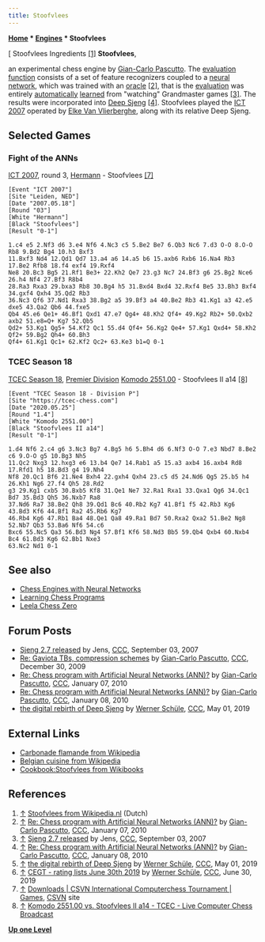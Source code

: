 ```yaml
---
title: Stoofvlees
---
```

**[Home](Home "Home") \* [Engines](Engines "Engines") \* Stoofvlees**



[ Stoofvlees Ingredients <a id="cite-note-1" href="#cite-ref-1">[1]</a>
**Stoofvlees**,  

an experimental chess engine by [Gian-Carlo Pascutto](Gian-Carlo_Pascutto "Gian-Carlo Pascutto"). The [evaluation function](Evaluation_Function "Evaluation Function") consists of a set of feature recognizers coupled to a [neural network](Neural_Networks "Neural Networks"), which was trained with an [oracle](Oracle "Oracle") <a id="cite-note-2" href="#cite-ref-2">[2]</a>, that is the [evaluation](Evaluation "Evaluation") was entirely [automatically](Automated_Tuning "Automated Tuning") [learned](Learning "Learning") from "watching" Grandmaster games <a id="cite-note-3" href="#cite-ref-3">[3]</a>. The results were incorporated into [Deep Sjeng](Deep_Sjeng "Deep Sjeng") <a id="cite-note-4" href="#cite-ref-4">[4]</a>. Stoofvlees played the [ICT 2007](ICT_2007 "ICT 2007") operated by [Elke Van Vlierberghe](Elke_Van_Vlierberghe "Elke Van Vlierberghe"), along with its relative Deep Sjeng. 



## Selected Games


### Fight of the ANNs


[ICT 2007](ICT_2007 "ICT 2007"), round 3, [Hermann](Hermann "Hermann") - Stoofvlees <a id="cite-note-7" href="#cite-ref-7">[7]</a>




```
[Event "ICT 2007"]
[Site "Leiden, NED"]
[Date "2007.05.18"]
[Round "03"]
[White "Hermann"]
[Black "Stoofvlees"]
[Result "0-1"]

1.c4 e5 2.Nf3 d6 3.e4 Nf6 4.Nc3 c5 5.Be2 Be7 6.Qb3 Nc6 7.d3 O-O 8.O-O Rb8 9.Bd2 Bg4 10.h3 Bxf3 
11.Bxf3 Nd4 12.Qd1 Qd7 13.a4 a6 14.a5 b6 15.axb6 Rxb6 16.Na4 Rb3 17.Be2 Rfb8 18.f4 exf4 19.Rxf4 
Ne8 20.Bc3 Bg5 21.Rf1 Be3+ 22.Kh2 Qe7 23.g3 Nc7 24.Bf3 g6 25.Bg2 Nce6 26.h4 Nf4 27.Bf3 R8b4 
28.Ra3 Rxa3 29.bxa3 Rb8 30.Bg4 h5 31.Bxd4 Bxd4 32.Rxf4 Be5 33.Bh3 Bxf4 34.gxf4 Qxh4 35.Qd2 Rb3 
36.Nc3 Qf6 37.Nd1 Rxa3 38.Bg2 a5 39.Bf3 a4 40.Be2 Rb3 41.Kg1 a3 42.e5 dxe5 43.Qa2 Qb6 44.fxe5 
Qb4 45.e6 Qe1+ 46.Bf1 Qxd1 47.e7 Qg4+ 48.Kh2 Qf4+ 49.Kg2 Rb2+ 50.Qxb2 axb2 51.e8=Q+ Kg7 52.Qb5 
Qd2+ 53.Kg1 Qg5+ 54.Kf2 Qc1 55.d4 Qf4+ 56.Kg2 Qe4+ 57.Kg1 Qxd4+ 58.Kh2 Qf2+ 59.Bg2 Qh4+ 60.Bh3 
Qf4+ 61.Kg1 Qc1+ 62.Kf2 Qc2+ 63.Ke3 b1=Q 0-1

```

### TCEC Season 18


[TCEC Season 18](TCEC_Season_18 "TCEC Season 18"), [Premier Division](TCEC_Season_18#Premier "TCEC Season 18") [Komodo 2551.00](Komodo "Komodo") - Stoofvlees II a14 <a id="cite-note-8" href="#cite-ref-8">[8]</a>




```
[Event "TCEC Season 18 - Division P"]
[Site "https://tcec-chess.com"]
[Date "2020.05.25"]
[Round "1.4"]
[White "Komodo 2551.00"]
[Black "Stoofvlees II a14"]
[Result "0-1"]

1.d4 Nf6 2.c4 g6 3.Nc3 Bg7 4.Bg5 h6 5.Bh4 d6 6.Nf3 O-O 7.e3 Nbd7 8.Be2 c6 9.O-O g5 10.Bg3 Nh5 
11.Qc2 Nxg3 12.hxg3 e6 13.b4 Qe7 14.Rab1 a5 15.a3 axb4 16.axb4 Rd8 17.Rfd1 h5 18.Bd3 g4 19.Nh4 
Nf8 20.Qc1 Bf6 21.Ne4 Bxh4 22.gxh4 Qxh4 23.c5 d5 24.Nd6 Qg5 25.b5 h4 26.Kh1 Ng6 27.f4 Qh5 28.Rd2 
g3 29.Kg1 cxb5 30.Bxb5 Kf8 31.Qe1 Ne7 32.Ra1 Rxa1 33.Qxa1 Qg6 34.Qc1 Bd7 35.Bd3 Qh5 36.Nxb7 Ra8 
37.Nd6 Ra7 38.Be2 Qh8 39.Qd1 Bc6 40.Rb2 Kg7 41.Bf1 f5 42.Rb3 Kg6 43.Bd3 Kf6 44.Bf1 Ra2 45.Rb6 Kg7 
46.Rb4 Kg6 47.Rb1 Ba4 48.Qe1 Qa8 49.Ra1 Bd7 50.Rxa2 Qxa2 51.Be2 Ng8 52.Nb7 Qb3 53.Ba6 Nf6 54.c6 
Bxc6 55.Nc5 Qa3 56.Bd3 Ng4 57.Bf1 Kf6 58.Nd3 Bb5 59.Qb4 Qxb4 60.Nxb4 Bc4 61.Bd3 Kg6 62.Bb1 Nxe3 
63.Nc2 Nd1 0-1

```

## See also


* [Chess Engines with Neural Networks](Neural_Networks#engines "Neural Networks")
* [Learning Chess Programs](Learning#Programs "Learning")
* [Leela Chess Zero](Leela_Chess_Zero "Leela Chess Zero")


## Forum Posts


* [Sjeng 2.7 released](http://www.talkchess.com/forum/viewtopic.php?t=16244) by Jens, [CCC](CCC "CCC"), September 03, 2007
* [Re: Gaviota TBs, compression schemes](http://www.talkchess.com/forum/viewtopic.php?topic_view=threads&p=313351&t=31354) by [Gian-Carlo Pascutto](Gian-Carlo_Pascutto "Gian-Carlo Pascutto"), [CCC](CCC "CCC"), December 30, 2009
* [Re: Chess program with Artificial Neural Networks (ANN)?](http://www.talkchess.com/forum/viewtopic.php?topic_view=threads&p=316511&t=31545) by [Gian-Carlo Pascutto](Gian-Carlo_Pascutto "Gian-Carlo Pascutto"), [CCC](CCC "CCC"), January 07, 2010
* [Re: Chess program with Artificial Neural Networks (ANN)?](http://www.talkchess.com/forum/viewtopic.php?topic_view=threads&p=316769&t=31545) by [Gian-Carlo Pascutto](Gian-Carlo_Pascutto "Gian-Carlo Pascutto"), [CCC](CCC "CCC"), January 08, 2010
* [the digital rebirth of Deep Sjeng](http://www.talkchess.com/forum3/viewtopic.php?f=6&t=70631) by [Werner Schüle](index.php?title=Werner_Sch%C3%BCle&action=edit&redlink=1 "Werner Schüle (page does not exist)"), [CCC](CCC "CCC"), May 01, 2019


## External Links


* [Carbonade flamande from Wikipedia](https://en.wikipedia.org/wiki/Carbonade_flamande)
* [Belgian cuisine from Wikipedia](https://en.wikipedia.org/wiki/Belgian_cuisine)
* [Cookbook:Stoofvlees from Wikibooks](https://en.wikibooks.org/wiki/Cookbook:Stoofvlees)


## References


1. <a id="cite-ref-1" href="#cite-note-1">↑</a> [Stoofvlees from Wikipedia.nl](https://nl.wikipedia.org/wiki/Stoofvlees) (Dutch)
2. <a id="cite-ref-2" href="#cite-note-2">↑</a> [Re: Chess program with Artificial Neural Networks (ANN)?](http://www.talkchess.com/forum/viewtopic.php?topic_view=threads&p=316511&t=31545) by [Gian-Carlo Pascutto](Gian-Carlo_Pascutto "Gian-Carlo Pascutto"), [CCC](CCC "CCC"), January 07, 2010
3. <a id="cite-ref-3" href="#cite-note-3">↑</a> [Sjeng 2.7 released](http://www.talkchess.com/forum/viewtopic.php?t=16244) by Jens, [CCC](CCC "CCC"), September 03, 2007
4. <a id="cite-ref-4" href="#cite-note-4">↑</a> [Re: Chess program with Artificial Neural Networks (ANN)?](http://www.talkchess.com/forum/viewtopic.php?topic_view=threads&p=316769&t=31545) by [Gian-Carlo Pascutto](Gian-Carlo_Pascutto "Gian-Carlo Pascutto"), [CCC](CCC "CCC"), January 08, 2010
5. <a id="cite-ref-5" href="#cite-note-5">↑</a>  [the digital rebirth of Deep Sjeng](http://www.talkchess.com/forum3/viewtopic.php?f=6&t=70631) by [Werner Schüle](index.php?title=Werner_Sch%C3%BCle&action=edit&redlink=1 "Werner Schüle (page does not exist)"), [CCC](CCC "CCC"), May 01, 2019
6. <a id="cite-ref-6" href="#cite-note-6">↑</a> [CEGT - rating lists June 30th 2019](http://talkchess.com/forum3/viewtopic.php?f=6&t=71145) by [Werner Schüle](index.php?title=Werner_Sch%C3%BCle&action=edit&redlink=1 "Werner Schüle (page does not exist)"), [CCC](CCC "CCC"), June 30, 2019
7. <a id="cite-ref-7" href="#cite-note-7">↑</a> [Downloads | CSVN International Computerchess Tournament | Games](http://www.csvn.nl/index.php?option=com_docman&task=cat_view&gid=39&Itemid=26&lang=en&limitstart=5), [CSVN](CSVN "CSVN") site
8. <a id="cite-ref-8" href="#cite-note-8">↑</a> [Komodo 2551.00 vs. Stoofvlees II a14 - TCEC - Live Computer Chess Broadcast](https://www.tcec-chess.com/archive.html?season=18&div=p&game=4)

**[Up one Level](Engines "Engines")**







 
